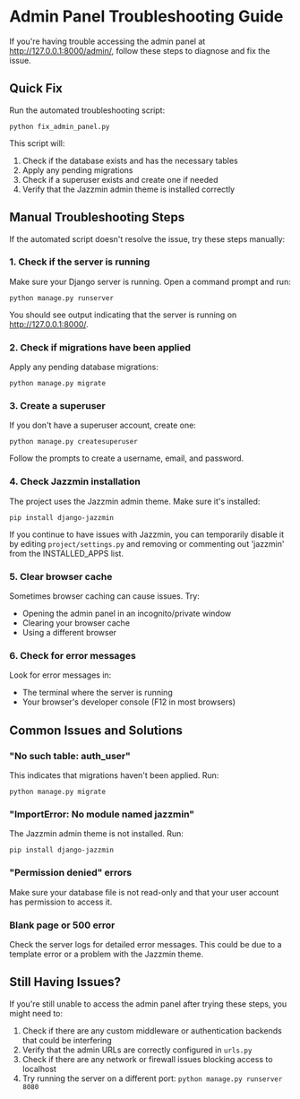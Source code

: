 # Admin Panel Troubleshooting Guide

If you're having trouble accessing the admin panel at http://127.0.0.1:8000/admin/, follow these steps to diagnose and fix the issue.

## Quick Fix

Run the automated troubleshooting script:

```
python fix_admin_panel.py
```

This script will:
1. Check if the database exists and has the necessary tables
2. Apply any pending migrations
3. Check if a superuser exists and create one if needed
4. Verify that the Jazzmin admin theme is installed correctly

## Manual Troubleshooting Steps

If the automated script doesn't resolve the issue, try these steps manually:

### 1. Check if the server is running

Make sure your Django server is running. Open a command prompt and run:

```
python manage.py runserver
```

You should see output indicating that the server is running on http://127.0.0.1:8000/.

### 2. Check if migrations have been applied

Apply any pending database migrations:

```
python manage.py migrate
```

### 3. Create a superuser

If you don't have a superuser account, create one:

```
python manage.py createsuperuser
```

Follow the prompts to create a username, email, and password.

### 4. Check Jazzmin installation

The project uses the Jazzmin admin theme. Make sure it's installed:

```
pip install django-jazzmin
```

If you continue to have issues with Jazzmin, you can temporarily disable it by editing `project/settings.py` and removing or commenting out 'jazzmin' from the INSTALLED_APPS list.

### 5. Clear browser cache

Sometimes browser caching can cause issues. Try:
- Opening the admin panel in an incognito/private window
- Clearing your browser cache
- Using a different browser

### 6. Check for error messages

Look for error messages in:
- The terminal where the server is running
- Your browser's developer console (F12 in most browsers)

## Common Issues and Solutions

### "No such table: auth_user"

This indicates that migrations haven't been applied. Run:

```
python manage.py migrate
```

### "ImportError: No module named jazzmin"

The Jazzmin admin theme is not installed. Run:

```
pip install django-jazzmin
```

### "Permission denied" errors

Make sure your database file is not read-only and that your user account has permission to access it.

### Blank page or 500 error

Check the server logs for detailed error messages. This could be due to a template error or a problem with the Jazzmin theme.

## Still Having Issues?

If you're still unable to access the admin panel after trying these steps, you might need to:

1. Check if there are any custom middleware or authentication backends that could be interfering
2. Verify that the admin URLs are correctly configured in `urls.py`
3. Check if there are any network or firewall issues blocking access to localhost
4. Try running the server on a different port: `python manage.py runserver 8080`